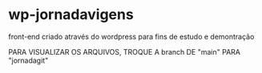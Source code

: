 # wp-jornadavigens
front-end criado através do wordpress para fins de estudo e demontração

PARA VISUALIZAR OS ARQUIVOS, TROQUE A branch DE "main" PARA "jornadagit"
